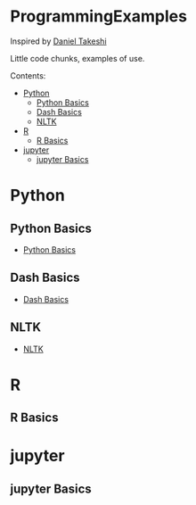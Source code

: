 # ProgrammingExamples
Inspired by [Daniel Takeshi][1]

Little code chunks, examples of use.

Contents:

- [Python](#python)
  * [Python Basics](#python-basics)
  * [Dash Basics](#dash-basics)
  * [NLTK](#nltk)
- [R](#r)
  * [R Basics](#r-basics)
- [jupyter](#jupyter)
  * [jupyter Basics](#jupyter-basics)



# Python

## Python Basics
- [Python Basics](https://github.com/Ale-g-g/ProgrammingExamples/tree/main/Python/Python%20Basics)

## Dash Basics
- [Dash Basics](https://github.com/Ale-g-g/ProgrammingExamples/tree/main/Python/Dash%20Basics)

## NLTK
- [NLTK](https://github.com/Ale-g-g/ProgrammingExamples/tree/main/Python/NLTK)
# R

## R Basics

# jupyter

## jupyter Basics

[1]:https://github.com/DanielTakeshi
